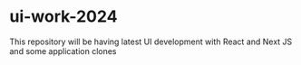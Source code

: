 # ui-work-2024
This repository will be having latest UI development with React and Next JS and some application clones
